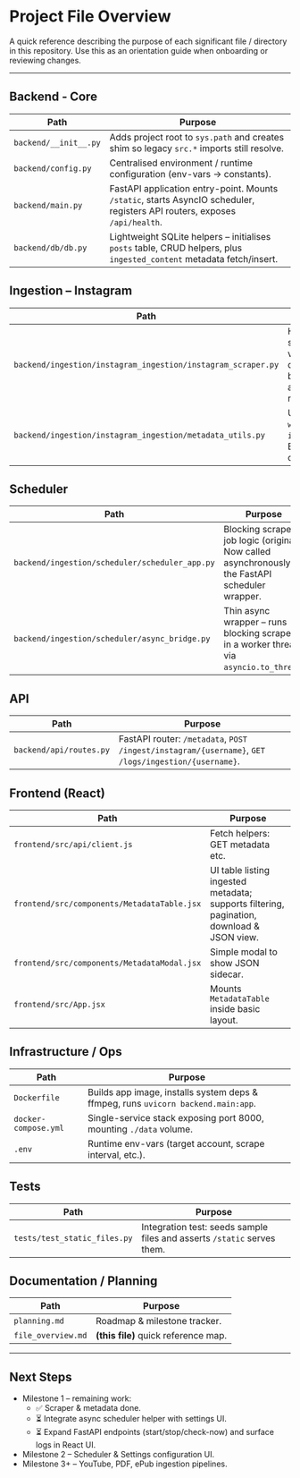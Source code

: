 # Project File Overview

A quick reference describing the purpose of each significant file / directory in this repository.  Use this as an orientation guide when onboarding or reviewing changes.

---

## Backend ‑ Core

| Path | Purpose |
|------|---------|
| `backend/__init__.py` | Adds project root to `sys.path` and creates shim so legacy `src.*` imports still resolve. |
| `backend/config.py` | Centralised environment / runtime configuration (env-vars → constants). |
| `backend/main.py` | FastAPI application entry-point. Mounts `/static`, starts AsyncIO scheduler, registers API routers, exposes `/api/health`. |
| `backend/db/db.py` | Lightweight SQLite helpers – initialises `posts` table, CRUD helpers, plus `ingested_content` metadata fetch/insert. |

## Ingestion – Instagram

| Path | Purpose |
|------|---------|
| `backend/ingestion/instagram_ingestion/instagram_scraper.py` | Headless Playwright scraper. Downloads videos, extracts duration via `ffprobe`, builds metadata dict and writes sidecar/DB row. |
| `backend/ingestion/instagram_ingestion/metadata_utils.py` | Utility: `build_metadata`, `write_sidecar`, `insert_metadata_to_db`. Ensures schema consistency. |

## Scheduler

| Path | Purpose |
|------|---------|
| `backend/ingestion/scheduler/scheduler_app.py` | Blocking scrape job logic (original). Now called asynchronously by the FastAPI scheduler wrapper. |
| `backend/ingestion/scheduler/async_bridge.py` | Thin async wrapper – runs blocking scraper in a worker thread via `asyncio.to_thread`. |

## API

| Path | Purpose |
|------|---------|
| `backend/api/routes.py` | FastAPI router: `/metadata`, `POST /ingest/instagram/{username}`, `GET /logs/ingestion/{username}`. |

## Frontend (React)

| Path | Purpose |
|------|---------|
| `frontend/src/api/client.js` | Fetch helpers: GET metadata etc. |
| `frontend/src/components/MetadataTable.jsx` | UI table listing ingested metadata; supports filtering, pagination, download & JSON view. |
| `frontend/src/components/MetadataModal.jsx` | Simple modal to show JSON sidecar. |
| `frontend/src/App.jsx` | Mounts `MetadataTable` inside basic layout. |

## Infrastructure / Ops

| Path | Purpose |
|------|---------|
| `Dockerfile` | Builds app image, installs system deps & ffmpeg, runs `uvicorn backend.main:app`. |
| `docker-compose.yml` | Single-service stack exposing port 8000, mounting `./data` volume. |
| `.env` | Runtime env-vars (target account, scrape interval, etc.). |

## Tests

| Path | Purpose |
|------|---------|
| `tests/test_static_files.py` | Integration test: seeds sample files and asserts `/static` serves them. |

## Documentation / Planning

| Path | Purpose |
|------|---------|
| `planning.md` | Roadmap & milestone tracker. |
| `file_overview.md` | **(this file)** quick reference map. |

---

## Next Steps

* Milestone 1 – remaining work:
  * ✅ Scraper & metadata done.
  * ⏳ Integrate async scheduler helper with settings UI.
  * ⏳ Expand FastAPI endpoints (start/stop/check-now) and surface logs in React UI.
* Milestone 2 – Scheduler & Settings configuration UI.
* Milestone 3+ – YouTube, PDF, ePub ingestion pipelines.
